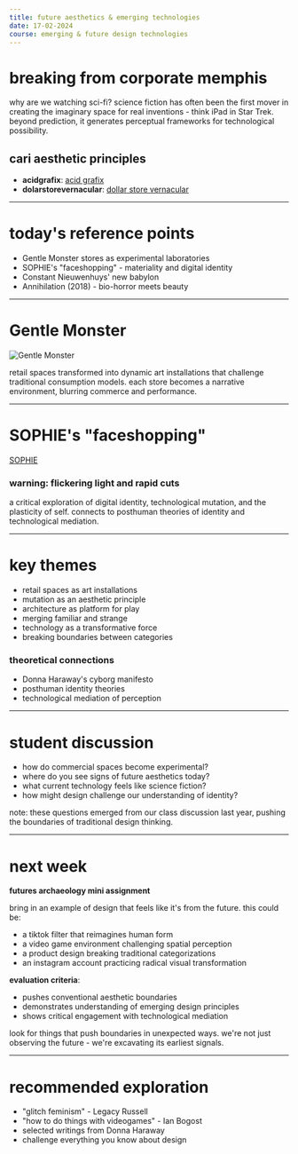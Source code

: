 ```yaml
---
title: future aesthetics & emerging technologies
date: 17-02-2024
course: emerging & future design technologies
---
```


# breaking from corporate memphis

why are we watching sci-fi? science fiction has often been the first mover in creating the imaginary space for real inventions - think iPad in Star Trek. beyond prediction, it generates perceptual frameworks for technological possibility.

## cari aesthetic principles
* **acidgrafix**: [acid grafix](https://cari.institute/aesthetics/acidgrafix)
* **dolarstorevernacular**: [dollar store vernacular](https://cari.institute/aesthetics/dollar-store-vernacular)

---

# today's reference points

* Gentle Monster stores as experimental laboratories
* SOPHIE's "faceshopping" - materiality and digital identity
* Constant Nieuwenhuys' new babylon
* Annihilation (2018) - bio-horror meets beauty

---

# Gentle Monster
![Gentle Monster](https://web-resource.gentlemonster.com/event/1716253628.jpg)

retail spaces transformed into dynamic art installations that challenge traditional consumption models. each store becomes a narrative environment, blurring commerce and performance.

---

# SOPHIE's "faceshopping"
[SOPHIE](https://youtu.be/es9-P1SOeHU?si=ue0NV2mF_VKVK0oP)
### warning: flickering light and rapid cuts

a critical exploration of digital identity, technological mutation, and the plasticity of self. connects to posthuman theories of identity and technological mediation.

---

# key themes

* retail spaces as art installations
* mutation as an aesthetic principle
* architecture as platform for play
* merging familiar and strange
* technology as a transformative force
* breaking boundaries between categories

### theoretical connections
* Donna Haraway's cyborg manifesto
* posthuman identity theories
* technological mediation of perception

---

# student discussion

* how do commercial spaces become experimental?
* where do you see signs of future aesthetics today?
* what current technology feels like science fiction?
* how might design challenge our understanding of identity?

note: these questions emerged from our class discussion last year, pushing the boundaries of traditional design thinking.

---

# next week

**futures archaeology mini assignment**

bring in an example of design that feels like it's from the future. this could be:
* a tiktok filter that reimagines human form
* a video game environment challenging spatial perception
* a product design breaking traditional categorizations
* an instagram account practicing radical visual transformation

**evaluation criteria**:
* pushes conventional aesthetic boundaries
* demonstrates understanding of emerging design principles
* shows critical engagement with technological mediation

look for things that push boundaries in unexpected ways. we're not just observing the future - we're excavating its earliest signals.

---

# recommended exploration

* "glitch feminism" - Legacy Russell
* "how to do things with videogames" - Ian Bogost
* selected writings from Donna Haraway
* challenge everything you know about design